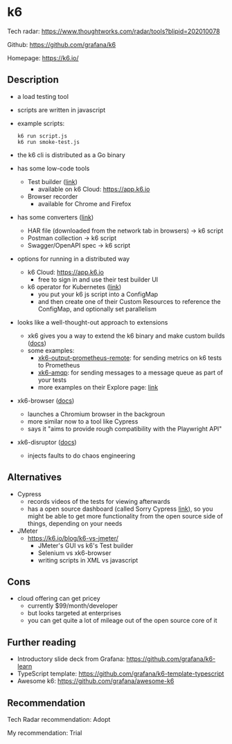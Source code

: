 # k6

Tech radar: https://www.thoughtworks.com/radar/tools?blipid=202010078

Github: https://github.com/grafana/k6

Homepage: https://k6.io/

## Description

- a load testing tool
- scripts are written in javascript
- example scripts:
  ```
  k6 run script.js
  k6 run smoke-test.js
  ```
- the k6 cli is distributed as a Go binary

- has some low-code tools
  - Test builder ([link](https://k6.io/docs/test-authoring/test-builder/))
    - available on k6 Cloud: https://app.k6.io
  - Browser recorder
    - available for Chrome and Firefox

- has some converters ([link](https://k6.io/docs/integrations/#converters))
  - HAR file (downloaded from the network tab in browsers) -> k6 script
  - Postman collection -> k6 script
  - Swagger/OpenAPI spec -> k6 script

- options for running in a distributed way
  - k6 Cloud: https://app.k6.io
    - free to sign in and use their test builder UI
  - k6 operator for Kubernetes ([link](https://k6.io/blog/running-distributed-tests-on-k8s/))
    - you put your k6 js script into a ConfigMap
    - and then create one of their Custom Resources to reference the ConfigMap, and optionally set parallelism

- looks like a well-thought-out approach to extensions
  - xk6 gives you a way to extend the k6 binary and make custom builds ([docs](https://k6.io/docs/extensions/))
  - some examples:
    - [xk6-output-prometheus-remote](https://github.com/grafana/xk6-output-prometheus-remote): for sending metrics on k6 tests to Prometheus
    - [xk6-amqp](https://github.com/grafana/xk6-amqp): for sending messages to a message queue as part of your tests
    - more examples on their Explore page: [link](https://k6.io/docs/extensions/get-started/explore/)

- xk6-browser ([docs](https://k6.io/docs/javascript-api/xk6-browser/))
  - launches a Chromium browser in the backgroun
  - more similar now to a tool like Cypress
  - says it "aims to provide rough compatibility with the Playwright API"

- xk6-disruptor ([docs](https://k6.io/docs/javascript-api/xk6-disruptor/))
  - injects faults to do chaos engineering

## Alternatives

- Cypress
  - records videos of the tests for viewing afterwards
  - has a open source dashboard (called Sorry Cypress [link](https://sorry-cypress.dev/)), so you might be able to get more functionality from the open source side of things, depending on your needs
- JMeter
  - https://k6.io/blog/k6-vs-jmeter/
    - JMeter's GUI vs k6's Test builder
    - Selenium vs xk6-browser
    - writing scripts in XML vs javascript

## Cons

- cloud offering can get pricey
  - currently $99/month/developer
  - but looks targeted at enterprises
  - you can get quite a lot of mileage out of the open source core of it

## Further reading

- Introductory slide deck from Grafana: https://github.com/grafana/k6-learn
- TypeScript template: https://github.com/grafana/k6-template-typescript
- Awesome k6: https://github.com/grafana/awesome-k6

## Recommendation

Tech Radar recommendation: Adopt

My recommendation: Trial
